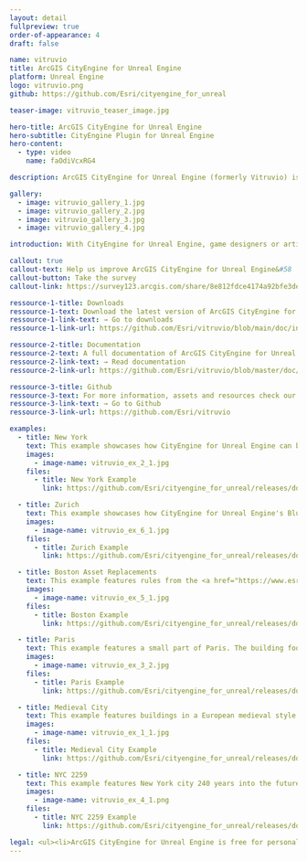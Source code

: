 ```yaml
---
layout: detail
fullpreview: true
order-of-appearance: 4
draft: false

name: vitruvio
title: ArcGIS CityEngine for Unreal Engine
platform: Unreal Engine
logo: vitruvio.png
github: https://github.com/Esri/cityengine_for_unreal

teaser-image: vitruvio_teaser_image.jpg

hero-title: ArcGIS CityEngine for Unreal Engine
hero-subtitle: CityEngine Plugin for Unreal Engine
hero-content:
  - type: video
    name: faOdiVcxRG4

description: ArcGIS CityEngine for Unreal Engine (formerly Vitruvio) is a plugin for Unreal Engine (UE). It enables the use of CityEngine CGA rules for the generation of procedural buildings in the Unreal Editor or at runtime.

gallery:
  - image: vitruvio_gallery_1.jpg
  - image: vitruvio_gallery_2.jpg
  - image: vitruvio_gallery_3.jpg
  - image: vitruvio_gallery_4.jpg

introduction: With CityEngine for Unreal Engine, game designers or artists do not have to leave Unreal Engine to make use of the procedural modeling power of CityEngine. The buildings stay procedural all time and artists can change the height, style and appearance of buildings easily with a parametric interface. In addition, buildings can also be generated at runtime.<br/>CityEngine for Unreal Engine requires Rule Packages (RPK) as input, which are authored in CityEngine. An RPK includes assets and a CGA rule file which encodes an architectural style. The download section below provides links to the several RPKs which can be used out-of-the-box. <br/><br/><strong><i>ArcGIS CityEngine for Unreal Engine is free for personal, educational, and non-commercial use. Commercial use requires at least one commercial license of the latest CityEngine version installed in the organization. Redistribution or web service offerings are not allowed unless expressly permitted. Please refer to the licensing section below for more detailed licensing information.</strong></i>

callout: true
callout-text: Help us improve ArcGIS CityEngine for Unreal Engine&#58
callout-button: Take the survey
callout-link: https://survey123.arcgis.com/share/8e812fdce4174a92bfe3deeb8f092d1c

ressource-1-title: Downloads
ressource-1-text: Download the latest version of ArcGIS CityEngine for Unreal Engine here.
ressource-1-link-text: → Go to downloads
ressource-1-link-url: https://github.com/Esri/vitruvio/blob/main/doc/installation.md

ressource-2-title: Documentation
ressource-2-text: A full documentation of ArcGIS CityEngine for Unreal Engine is available on our github repository.
ressource-2-link-text: → Read documentation
ressource-2-link-url: https://github.com/Esri/vitruvio/blob/master/doc/usage.md

ressource-3-title: Github
ressource-3-text: For more information, assets and resources check our Github repository.
ressource-3-link-text: → Go to Github
ressource-3-link-url: https://github.com/Esri/vitruvio

examples:
  - title: New York
    text: This example showcases how CityEngine for Unreal Engine can be used in combination with the <a href="https://developers.arcgis.com/unreal-engine/">ArcGIS MapsSDK for Unreal Engine</a> and Esri's feature services to stream building footprints and automatically generate buildings using CityEngine for Unreal Engine's C++ API.</br></br>Notes&colon;</br><ul><li>Please make sure to <a href="https://github.com/Esri/cityengine_for_unreal/blob/master/doc/installation.md">install CityEngine for Unreal Engine</a>.</li><li>Please make sure to install <a href="https://developers.arcgis.com/unreal-engine/install-and-set-up/">ArcGIS MapsSDK (v1.7) for Unreal Engine</a>.</li><li>Please make sure to setup the <a href="https://developers.arcgis.com/unreal-engine/authentication/#api-key-authentication">API key authentication</a> in the MapsSDK for Unreal Engine.</li><li>The rules are from the International City example of CityEngine.</li></ul></br></br>Downloads&colon;
    images:
      - image-name: vitruvio_ex_2_1.jpg
    files:
      - title: New York Example
        link: https://github.com/Esri/cityengine_for_unreal/releases/download/v2.3/CE_for_UE55_NewYork.zip

  - title: Zurich
    text: This example showcases how CityEngine for Unreal Engine's Blueprint API can be used to read Asset Metadata from CityEngine's Datasmith exports to generate buildings from footprints.</br></br>Notes:</br><ul><li>The rules are from the International City example of CityEngine.</li><li>Please make sure to <a href="https://github.com/Esri/cityengine_for_unreal/blob/master/doc/installation.md">install CityEngine for Unreal Engine</a> before running the examples.</li></ul></br></br>Downloads&colon;
    images:
      - image-name: vitruvio_ex_6_1.jpg
    files:
      - title: Zurich Example
        link: https://github.com/Esri/cityengine_for_unreal/releases/download/v2.3/CE_for_UE55_Zurich.zip

  - title: Boston Asset Replacements
    text: This example features rules from the <a href="https://www.esri.com/arcgis-blog/products/city-engine/3d-gis/bring-your-arcgis-cityengine-models-to-life-in-unreal-engine-with-automated-asset-replacements/">Boston Blogpost</a>. It showcases high quality game engine asset replacements in CityEngine for Unreal Engine.</br></br>Notes&colon;</br><ul><li>Please make sure to <a href="https://github.com/Esri/cityengine_for_unreal/blob/master/doc/installation.md">install CityEngine for Unreal Engine</a> before running the examples.</li></ul></br></br>Downloads&colon;
    images:
      - image-name: vitruvio_ex_5_1.jpg
    files:
      - title: Boston Example
        link: https://github.com/Esri/cityengine_for_unreal/releases/download/v2.2/CE_for_UE55_Boston.zip

  - title: Paris
    text: This example features a small part of Paris. The building footprints are exported from CityEngine using <a href="https://doc.arcgis.com/en/cityengine/latest/help/cityengine-help-get-map-data.htm">Get Map Data</a>. Large parts of Paris were re-styled by Haussmann which earned the nickname the "Wall-City", because of continuous balconies running from facade to facade. The latter can be generated by selecting the higher level of detail.</br></br>Notes:</br><ul><li>The rules are from the Paris example of CityEngine.</li><li>Please make sure to <a href="https://github.com/Esri/cityengine_for_unreal/blob/master/doc/installation.md">install CityEngine for Unreal Engine</a> before running the examples.</li></ul></br></br>Downloads&colon;
    images:
      - image-name: vitruvio_ex_3_2.jpg
    files:
      - title: Paris Example
        link: https://github.com/Esri/cityengine_for_unreal/releases/download/v2.2/CE_for_UE55_Paris.zip

  - title: Medieval City
    text: This example features buildings in a European medieval style.</br></br>Notes&colon;</br><ul><li>The building rules are from the Medieval City example of CityEngine.</li><li>Please make sure to <a href="https://github.com/Esri/cityengine_for_unreal/blob/master/doc/installation.md">install CityEngine for Unreal Engine</a> before running the examples.</li></ul></br></br>Downloads&colon;
    images:
      - image-name: vitruvio_ex_1_1.jpg
    files:
      - title: Medieval City Example
        link: https://github.com/Esri/cityengine_for_unreal/releases/download/v2.2/CE_for_UE55_MedievalCity.zip

  - title: NYC 2259
    text: This example features New York city 240 years into the future, inspired by the great 1998 motion picture The Fifth Element.</br></br>Notes&colon;</br><ul><li>The rules are adapted from the NYC2259 example of CityEngine.</li><li>The rules assign custom Unreal Materials to the building facades which can be found in the Content/Materials folder.</li><li>Please make sure to <a href="https://github.com/Esri/cityengine_for_unreal/blob/master/doc/installation.md">install CityEngine for Unreal Engine</a> before running the examples.</li></ul></br></br>Downloads&colon;
    images:
      - image-name: vitruvio_ex_4_1.png
    files:
      - title: NYC 2259 Example
        link: https://github.com/Esri/cityengine_for_unreal/releases/download/v2.2/CE_for_UE55_NYC2259.zip

legal: <ul><li>ArcGIS CityEngine for Unreal Engine is free for personal, educational, and non-commercial use. Commercial use requires at least one commercial license of the latest CityEngine version installed in the organization. Redistribution or web service offerings are not allowed unless expressly permitted.</li><li>CityEngine for Unreal Engine is under the same license as the included <a href="./cityenginesdk#legal-section">CityEngine SDK</a>.</li><li>All content in the "Examples" directory/section is licensed under the APACHE 2.0 license. You may obtain a copy of this license at <a href="https://www.apache.org/licenses/LICENSE-2.0" target="_blank">https://www.apache.org/licenses/LICENSE-2.0</a>.</li><li>For questions or enquiries, please contact <a href= "mailto:cityengine-info@esri.com">cityengine-info@esri.com</a></li></ul>
---
```

